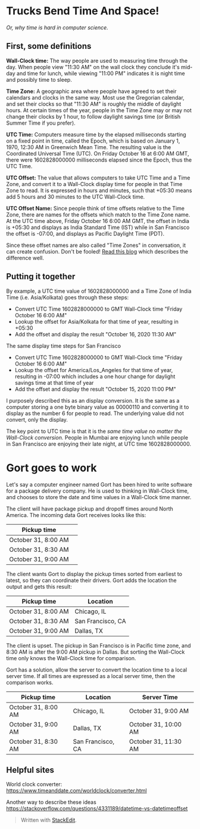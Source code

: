 # Trucks Bend Time And Space!
*Or, why time is hard in computer science.*

## First, some definitions

**Wall-Clock time:** The way people are used to measuring time through the day. When people view "11:30 AM" on the wall clock they conclude it's mid-day and time for lunch, while viewing "11:00 PM" indicates it is night time and possibly time to sleep. 

**Time Zone:** A geographic area where people have agreed to set their calendars and clocks in the same way.  Most use the Gregorian calendar, and set their clocks so that "11:30 AM" is roughly the middle of daylight hours. At certain times of the year, people in the Time Zone may or may not change their clocks by 1 hour, to follow daylight savings time (or British Summer Time if you prefer). 

**UTC Time:** Computers measure time by the elapsed milliseconds starting on a fixed point in time, called the Epoch, which is based on January 1, 1970, 12:30 AM in Greenwich Mean Time. The resulting value is the Coordinated Universal Time (UTC). On Friday October 16 at 6:00 AM GMT, there were 1602828000000 milliseconds elapsed since the Epoch, thus the UTC Time.

**UTC Offset:** The value that allows computers to take UTC Time and a Time Zone, and convert it to a Wall-Clock display time for people in that Time Zone to read.  It is expressed in hours and minutes, such that +05:30 means add 5 hours and 30 minutes to the UTC Wall-Clock time.

**UTC Offset Name:** Since people think of time offsets relative to the Time Zone, there are names for the offsets which match to the Time Zone name. At the UTC time above, Friday October 16 6:00 AM GMT, the offset in India is +05:30 and displays as India Standard Time (IST) while in San Francisco the offset is -07:00, and displays as Pacific Daylight Time (PDT).

Since these offset names are also called "Time Zones" in conversation, it can create confusion. Don't be fooled! [Read this blog](https://spin.atomicobject.com/2016/07/06/time-zones-offsets/) which describes the difference well. 


## Putting it together

By example, a UTC time value of 1602828000000 and a Time Zone of India Time (i.e. Asia/Kolkata) goes through these steps:

 - Convert UTC Time 1602828000000 to GMT Wall-Clock time "Friday October 16 6:00 AM" 
 - Lookup the offset for Asia/Kolkata for that time of year, resulting in  +05:30 
 - Add the offset and display the result "October 16, 2020 11:30 AM"

The same display time steps for San Francisco 

 - Convert UTC Time 1602828000000 to GMT Wall-Clock time "Friday October 16 6:00 AM" 
 - Lookup the offset for America/Los_Angeles for that time of year, resulting in -07:00 which includes a one hour change for daylight savings time at that time of year
 - Add the offset and display the result "October 15, 2020 11:00 PM"

I purposely described this as an display conversion. It is the same as a computer storing a one byte binary value as 00000110 and converting it to display as the number 6 for people to read. The underlying value did not convert, only the display. 

The key point to UTC time is that it is the *same time value no matter the Wall-Clock conversion.*  People in Mumbai are enjoying lunch while people in San Francisco are enjoying their late night, at UTC time 1602828000000.


# Gort goes to work

Let's say a computer engineer named Gort has been hired to write software for a package delivery company. He is used to thinking in Wall-Clock time, and chooses to store the date and time values in a Wall-Clock time manner.

The client will have package pickup and dropoff times around North America. The incoming data Gort receives looks like this:

| Pickup time |  |
|--|--|
| October 31, 8:00 AM|  |
| October 31, 8:30 AM|  |
| October 31, 9:00 AM|  |

The client wants Gort to display the pickup times sorted from earliest to latest, so they can coordinate their drivers. Gort adds the location the output and gets this result:

| Pickup time | Location |
|--|--|
| October 31, 8:00 AM| Chicago, IL |
| October 31, 8:30 AM| San Francisco, CA |
| October 31, 9:00 AM| Dallas, TX |

The client is upset. The pickup in San Francisco is in Pacific time zone, and 8:30 AM is after the 9:00 AM pickup in Dallas. But sorting the Wall-Clock time only knows the Wall-Clock time for comparison. 

Gort has a solution, allow the server to convert the location time to a local server time.  If all times are expressed as a local server time, then the comparison works.

| Pickup time | Location | Server Time|
|--|--|--|
| October 31, 8:00 AM| Chicago, IL | October 31, 9:00 AM|
| October 31, 9:00 AM| Dallas, TX | October 31, 10:00 AM|
| October 31, 8:30 AM| San Francisco, CA | October 31, 11:30 AM|




## Helpful sites

World clock converter: https://www.timeanddate.com/worldclock/converter.html

Another way to describe these ideas
https://stackoverflow.com/questions/4331189/datetime-vs-datetimeoffset


> Written with [StackEdit](https://stackedit.io/).
<!--stackedit_data:
eyJoaXN0b3J5IjpbNTM1ODYxMzc2LDgxMjgwODE0MiwtMTk4Nz
MzMDIxOF19
-->